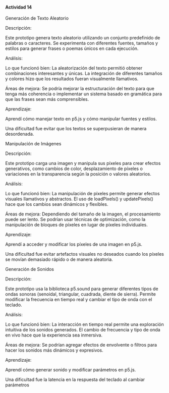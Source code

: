 #### Actividad 14


Generación de Texto Aleatorio

Descripción:

Este prototipo genera texto aleatorio utilizando un conjunto predefinido de palabras o caracteres. Se experimenta con diferentes fuentes, tamaños y estilos para generar frases o poemas únicos en cada ejecución.

Análisis:

Lo que funcionó bien: La aleatorización del texto permitió obtener combinaciones interesantes y únicas. La integración de diferentes tamaños y colores hizo que los resultados fueran visualmente llamativos.

Áreas de mejora: Se podría mejorar la estructuración del texto para que tenga más coherencia o implementar un sistema basado en gramática para que las frases sean más comprensibles.

Aprendizaje:

Aprendí cómo manejar texto en p5.js y cómo manipular fuentes y estilos.

Una dificultad fue evitar que los textos se superpusieran de manera desordenada.



Manipulación de Imágenes


Descripción:

Este prototipo carga una imagen y manipula sus píxeles para crear efectos generativos, como cambios de color, desplazamiento de píxeles o variaciones en la transparencia según la posición o valores aleatorios.



Análisis:

Lo que funcionó bien: La manipulación de píxeles permite generar efectos visuales llamativos y abstractos. El uso de loadPixels() y updatePixels() hace que los cambios sean dinámicos y flexibles.


Áreas de mejora: Dependiendo del tamaño de la imagen, el procesamiento puede ser lento. Se podrían usar técnicas de optimización, como la manipulación de bloques de píxeles en lugar de píxeles individuales.

Aprendizaje:


Aprendí a acceder y modificar los píxeles de una imagen en p5.js.

Una dificultad fue evitar artefactos visuales no deseados cuando los píxeles se movían demasiado rápido o de manera aleatoria.




Generación de Sonidos



Descripción:


Este prototipo usa la biblioteca p5.sound para generar diferentes tipos de ondas sonoras (senoidal, triangular, cuadrada, diente de sierra). Permite modificar la frecuencia en tiempo real y cambiar el tipo de onda 
con el teclado.

Análisis:

Lo que funcionó bien: La interacción en tiempo real permite una exploración intuitiva de los sonidos generados. El cambio de frecuencia y tipo de onda en vivo hace que la experiencia sea inmersiva.


Áreas de mejora: Se podrían agregar efectos de envolvente o filtros para hacer los sonidos más dinámicos y expresivos.



Aprendizaje:

Aprendí cómo generar sonido y modificar parámetros en p5.js.


Una dificultad fue la latencia en la respuesta del teclado al cambiar parámetros























